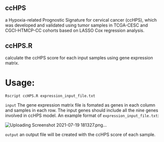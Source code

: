 ## ccHPS
a Hypoxia-related Prognostic Signature for cervical cancer (ccHPS), which was developed and validated 
using tumor samples in TCGA-CESC and CGCI-HTMCP-CC cohorts based on LASSO Cox regression analysis.

## ccHPS.R
calculate the ccHPS score for each input samples using gene expression matrix.
# Usage:
```
Rscript ccHPS.R expression_input_file.txt
```
`input` The gene expression matrix file is fomated as genes in each column and samples in each row. 
The input genes should include all the nine genes involved in ccHPS model.
An example format of `expression_input_file.txt`:

![Uploading Screenshot 2021-07-19 181327.png…]()

`output` an output file will be created with the ccHPS score of each sample.


